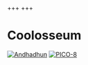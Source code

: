 +++
+++

# Coolosseum
[![Andhadhun](https://img.youtube.com/vi/UZIJOpviNKg/0.jpg)](https://www.youtube.com/watch?v=UZIJOpviNKg)
[![PICO-8](https://img.youtube.com/vi/wPtDuHEkmlE/0.jpg)](https://www.youtube.com/watch?v=wPtDuHEkmlE)
